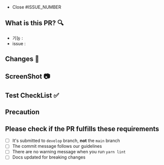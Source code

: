 - Close #ISSUE_NUMBER

## What is this PR? 🔍

<!-- 
ex) 
- 기능 : 회원 정보 삭제 기능
- issue : #81
-->

- 기능 : 
- issue : 

## Changes 📝

<!-- 이번 PR에서의 변경점 -->

## ScreenShot 📷

<!-- 개발 기능을 보여줄 수 있는 이미지, GIF -->

## Test CheckList ✅

<!--  
ex) 
- [ ] 카테고리 설정이 null 로 들어가지 않는지 체크
-->

## Precaution

<!-- 유의 사항 -->

## Please check if the PR fulfills these requirements

- [ ] It's submitted to `develop` branch, __not__ the `main` branch
- [ ] The commit message follows our guidelines
- [ ] There are no warning message when you run `yarn lint`
- [ ] Docs updated for breaking changes
